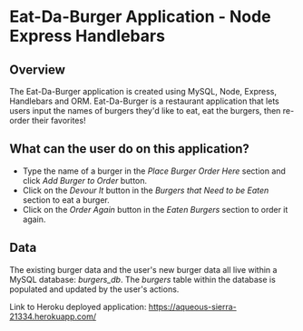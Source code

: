 # Eat-Da-Burger Application - Node Express Handlebars

## Overview
The Eat-Da-Burger application is created using MySQL, Node, Express, Handlebars and ORM. Eat-Da-Burger is a restaurant application that lets users input the names of burgers they'd like to eat, eat the burgers, then re-order their favorites! 

## What can the user do on this application? 
* Type the name of a burger in the *Place Burger Order Here* section and click *Add Burger to Order* button.
* Click on the *Devour It* button in the *Burgers that Need to be Eaten* section to eat a burger. 
* Click on the *Order Again* button in the *Eaten Burgers* section to order it again.

## Data
The existing burger data and the user's new burger data all live within a MySQL database: *burgers_db*. The *burgers* table within the database is populated and updated by the user's actions. 

Link to Heroku deployed application: https://aqueous-sierra-21334.herokuapp.com/